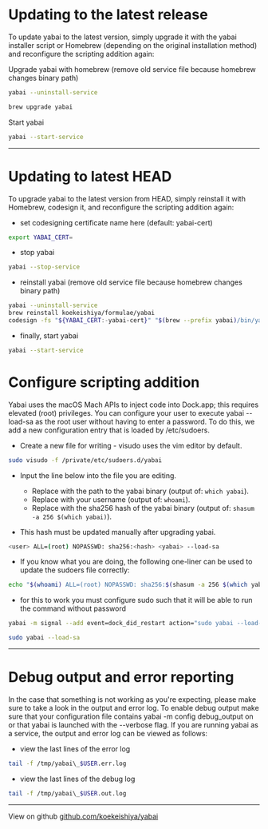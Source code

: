 # Updating to the latest release

To update yabai to the latest version, simply upgrade it with the yabai installer script or Homebrew
(depending on the original installation method) and reconfigure the scripting addition again:

Upgrade yabai with homebrew (remove old service file because homebrew changes binary path)

```bash
yabai --uninstall-service

brew upgrade yabai
```

Start yabai

```bash
yabai --start-service
```

---

# Updating to latest HEAD

To upgrade yabai to the latest version from HEAD, simply reinstall it with Homebrew, codesign it, and reconfigure the scripting addition again:

- set codesigning certificate name here (default: yabai-cert)

```bash
export YABAI_CERT=
```

- stop yabai

```bash
yabai --stop-service
```

- reinstall yabai (remove old service file because homebrew changes binary path)

```bash
yabai --uninstall-service
brew reinstall koekeishiya/formulae/yabai
codesign -fs "${YABAI_CERT:-yabai-cert}" "$(brew --prefix yabai)/bin/yabai"
```

- finally, start yabai

```bash
yabai --start-service
```

# Configure scripting addition

Yabai uses the macOS Mach APIs to inject code into Dock.app; this requires elevated (root) privileges.
You can configure your user to execute yabai --load-sa as the root user without having to enter a password.
To do this, we add a new configuration entry that is loaded by /etc/sudoers.

- Create a new file for writing - visudo uses the vim editor by default.

```bash
sudo visudo -f /private/etc/sudoers.d/yabai
```

- Input the line below into the file you are editing.

  - Replace <yabai> with the path to the yabai binary (output of: `which yabai`).
  - Replace <user> with your username (output of: `whoami`).
  - Replace <hash> with the sha256 hash of the yabai binary (output of: `shasum -a 256 $(which yabai)`).

- This hash must be updated manually after upgrading yabai.

```bash
<user> ALL=(root) NOPASSWD: sha256:<hash> <yabai> --load-sa
```

- If you know what you are doing, the following one-liner can be used to update the sudoers file correctly:

```bash
echo "$(whoami) ALL=(root) NOPASSWD: sha256:$(shasum -a 256 $(which yabai) | cut -d " " -f 1) $(which yabai) --load-sa" | sudo tee /private/etc/sudoers.d/yabai
```

- for this to work you must configure sudo such that
  it will be able to run the command without password

```bash
yabai -m signal --add event=dock_did_restart action="sudo yabai --load-sa"

sudo yabai --load-sa
```

---

# Debug output and error reporting

In the case that something is not working as you're expecting, please make sure to take a look in the output
and error log. To enable debug output make sure that your configuration file contains yabai -m config debug_output on or that yabai is launched with the --verbose flag. If you are running yabai as a service, the output and error log can be viewed as follows:

- view the last lines of the error log

```bash
tail -f /tmp/yabai\_$USER.err.log
```

- view the last lines of the debug log

```bash
tail -f /tmp/yabai\_$USER.out.log
```

---

View on github [github.com/koekeishiya/yabai](https://github.com/koekeishiya/yabai)

